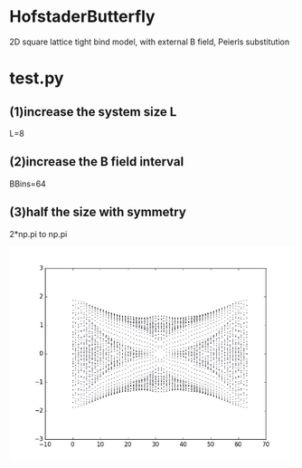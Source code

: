 # HofstaderButterfly
2D square lattice tight bind model, with external B field, Peierls substitution


# test.py
## (1)increase the system size L
L=8

## (2)increase the B field interval
BBins=64

## (3)half the size with symmetry
2*np.pi to np.pi


![8x8 lattice, 64 B fileds ](https://github.com/Jian2017/HofstaderButterfly/blob/master/plot.png?raw=true)



